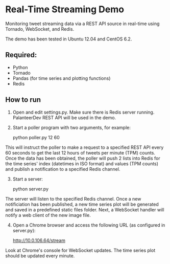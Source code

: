Real-Time Streaming Demo
========================

Monitoring tweet streaming data via a REST API source in real-time using Tornado, WebSocket, and Redis. 

The demo has been tested in Ubuntu 12.04 and CentOS 6.2.

Required:
---------

* Python
* Tornado
* Pandas (for time series and plotting functions)
* Redis

How to run
----------

1. Open and edit settings.py. Make sure there is Redis server running. PalanteerDev REST API will be used in the demo.

2. Start a poller program with two arguments, for example:

	python poller.py 12 60

This will instruct the poller to make a request to a specified REST API every 60 seconds to get the last 12 hours of tweets per minute (TPM) counts. Once the data has been obtained, the poller will push 2 lists into Redis for the time series' index (datetimes in ISO format) and values (TPM counts) and publish a notification to a specified Redis channel.

3. Start a server:

	python server.py

The server will listen to the specified Redis channel. Once a new notificiation has been published, a new time series plot will be generated and saved in a predefined static files folder. Next, a WebSocket handler will notify a web client of the new image file.

4. Open a Chrome browser and access the following URL (as configured in server.py):
	
	http://10.0.106.64/stream

Look at Chrome's console for WebSocket updates. The time series plot should be updated every minute.
